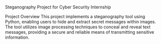 Steganography Project for Cyber Security Internship


Project Overview
This project implements a steganography tool using Python, enabling users to hide and extract secret messages within images. The tool utilizes image processing techniques to conceal and reveal text messages, providing a secure and reliable means of transmitting sensitive information.


